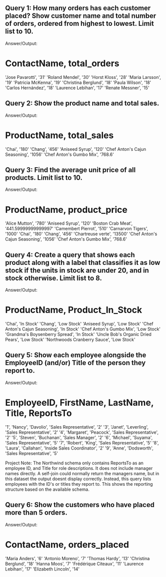 ## Query 1: How many orders has each customer placed? Show customer name and total number of orders, ordered from highest to lowest. Limit list to 10.
Answer/Output:
# ContactName, total_orders
'Jose Pavarotti', '31'
'Roland Mendel', '30'
'Horst Kloss', '28'
'Maria Larsson', '19'
'Patricia McKenna', '19'
'Christina Berglund', '18'
'Paula Wilson', '18'
'Carlos Hernández', '18'
'Laurence Lebihan', '17'
'Renate Messner', '15'


## Query 2: Show the product name and total sales. 
Answer/Output:
# ProductName, total_sales
'Chai', '180'
'Chang', '456'
'Aniseed Syrup', '120'
'Chef Anton\'s Cajun Seasoning', '1056'
'Chef Anton\'s Gumbo Mix', '768.6'

## Query 3: Find the average unit price of all products. Limit list to 10. 
Answer/Output: 
# ProductName, product_price
'Alice Mutton', '780'
'Aniseed Syrup', '120'
'Boston Crab Meat', '441.59999999999997'
'Camembert Pierrot', '510'
'Carnarvon Tigers', '1000'
'Chai', '180'
'Chang', '456'
'Chartreuse verte', '13500'
'Chef Anton\'s Cajun Seasoning', '1056'
'Chef Anton\'s Gumbo Mix', '768.6'



## Query 4: Create a query that shows each product along with a label that classifies it as low stock if the units in stock are under 20, and in stock otherwise. Limit list to 8.
Answer/Output:
# ProductName, Product_In_Stock
'Chai', 'In Stock'
'Chang', 'Low Stock'
'Aniseed Syrup', 'Low Stock'
'Chef Anton\'s Cajun Seasoning', 'In Stock'
'Chef Anton\'s Gumbo Mix', 'Low Stock'
'Grandma\'s Boysenberry Spread', 'In Stock'
'Uncle Bob\'s Organic Dried Pears', 'Low Stock'
'Northwoods Cranberry Sauce', 'Low Stock'



## Query 5: Show each employee alongside the EmployeeID (and/or) Title of the person they report to.
Answer/Output: 
# EmployeeID, FirstName, LastName, Title, ReportsTo
'1', 'Nancy', 'Davolio', 'Sales Representative', '2'
'3', 'Janet', 'Leverling', 'Sales Representative', '2'
'4', 'Margaret', 'Peacock', 'Sales Representative', '2'
'5', 'Steven', 'Buchanan', 'Sales Manager', '2'
'6', 'Michael', 'Suyama', 'Sales Representative', '5'
'7', 'Robert', 'King', 'Sales Representative', '5'
'8', 'Laura', 'Callahan', 'Inside Sales Coordinator', '2'
'9', 'Anne', 'Dodsworth', 'Sales Representative', '5'

Project Note:
The Northwind schema only contains ReportsTo as an employee ID, and Title for role descriptions. It does not include manager names directly. A self-join could normally return the managers name, but in this dataset the output doesnt display correctly. Instead, this query lists employees with the ID's or titles they report to. This shows the reporting structure based on the available schema. 


## Query 6: Show the customers who have placed more than 5 orders.
Answer/Output: 
# ContactName, orders_placed
'Maria Anders', '6'
'Antonio Moreno', '7'
'Thomas Hardy', '13'
'Christina Berglund', '18'
'Hanna Moos', '7'
'Frédérique Citeaux', '11'
'Laurence Lebihan', '17'
'Elizabeth Lincoln', '14'

